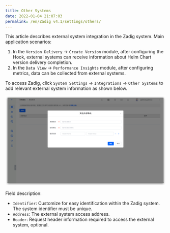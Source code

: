 ```yaml
---
title: Other Systems
date: 2022-01-04 21:07:03
permalink: /en/Zadig v4.1/settings/others/
---
```


This article describes external system integration in the Zadig system. Main application scenarios:
1. In the `Version Delivery` -> `Create Version` module, after configuring the Hook, external systems can receive information about Helm Chart version delivery completion.
2. In the `Data View` -> `Performance Insights` module, after configuring metrics, data can be collected from external systems.

To access Zadig, click `System Settings` -> `Integrations` -> `Other Systems` to add relevant external system information as shown below.

![add_external_systems](../../../_images/add_external_systems.png)

Field description:

- `Identifier`: Customize for easy identification within the Zadig system. The system identifier must be unique.
- `Address`: The external system access address.
- `Header`: Request header information required to access the external system, optional.